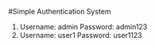 #Simple Authentication System
1. Username: admin
   Password: admin123
2. Username: user1
   Password: user1123

